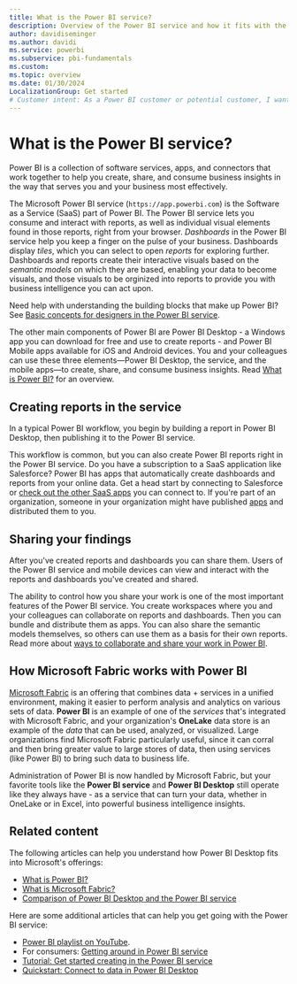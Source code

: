 ```yaml
---
title: What is the Power BI service?
description: Overview of the Power BI service and how it fits with the other parts of Power BI.
author: davidiseminger
ms.author: davidi
ms.service: powerbi
ms.subservice: pbi-fundamentals
ms.custom: 
ms.topic: overview
ms.date: 01/30/2024
LocalizationGroup: Get started
# Customer intent: As a Power BI customer or potential customer, I want to get an overview of Power BI so I can understand how the different parts fit together, so that I know which part to use to accomplish my tasks/goals.
---
```


# What is the Power BI service?

Power BI is a collection of software services, apps, and connectors that work together to help you create, share, and consume business insights in the way that serves you and your business most effectively. 

The Microsoft Power BI service (`https://app.powerbi.com`) is the Software as a Service (SaaS) part of Power BI. The Power BI service lets you consume and interact with reports, as well as individual visual elements found in those reports, right from your browser. *Dashboards* in the Power BI service help you keep a finger on the pulse of your business. Dashboards display *tiles*, which you can select to open *reports* for exploring further. Dashboards and reports create their interactive visuals based on the *semantic models* on which they are based, enabling your data to become visuals, and those visuals to be orginized into reports to provide you with business intelligence you can act upon.

Need help with understanding the building blocks that make up Power BI? See [Basic concepts for designers in the Power BI service](service-basic-concepts.md).

The other main components of Power BI are Power BI Desktop - a Windows app you can download for free and use to create reports - and Power BI Mobile apps available for iOS and Android devices. You and your colleagues can use these three elements&mdash;Power BI Desktop, the service, and the mobile apps&mdash;to create, share, and consume business insights. Read [What is Power BI?](power-bi-overview.md) for an overview.

## Creating reports in the service

In a typical Power BI workflow, you begin by building a report in Power BI Desktop, then publishing it to the Power BI service.  

This workflow is common, but you can also create Power BI reports right in the Power BI service. Do you have a subscription to a SaaS application like Salesforce? Power BI has apps that automatically create dashboards and reports from your online data. Get a head start by connecting to Salesforce or [check out the other SaaS apps](../connect-data/service-get-data.md) you can connect to. If you're part of an organization, someone in your organization might have published [apps](../collaborate-share/service-create-distribute-apps.md) and distributed them to you.

## Sharing your findings

After you've created reports and dashboards you can share them. Users of the Power BI service and mobile devices can view and interact with the reports and dashboards you've created and shared. 

The ability to control how you share your work is one of the most important features of the Power BI service. You create workspaces where you and your colleagues can collaborate on reports and dashboards. Then you can bundle and distribute them as apps. You can also share the semantic models themselves, so others can use them as a basis for their own reports. Read more about [ways to collaborate and share your work in Power BI](../collaborate-share/service-how-to-collaborate-distribute-dashboards-reports.md).


## How Microsoft Fabric works with Power BI

[Microsoft Fabric](/fabric/get-started/microsoft-fabric-overview) is an offering that combines data + services in a unified environment, making it easier to perform analysis and analytics on various sets of data. **Power BI** is an example of one of the *services* that's integrated with Microsoft Fabric, and your organization's **OneLake** data store is an example of the *data* that can be used, analyzed, or visualized. Large organizations find Microsoft Fabric particularly useful, since it can corral and then bring greater value to large stores of data, then using services (like Power BI) to bring such data to business life.

Administration of Power BI is now handled by Microsoft Fabric, but your favorite tools like the **Power BI service** and **Power BI Desktop** still operate like they always have - as a service that can turn your data, whether in OneLake or in Excel, into powerful business intelligence insights.


## Related content

The following articles can help you understand how Power BI Desktop fits into Microsoft's offerings:

- [What is Power BI?](/power-bi/fundamentals/power-bi-overview)
- [What is Microsoft Fabric?](/fabric/get-started/microsoft-fabric-overview) 
- [Comparison of Power BI Desktop and the Power BI service](../fundamentals/service-service-vs-desktop.md)

Here are some additional articles that can help you get going with the Power BI service:

- [Power BI playlist on YouTube](https://www.youtube.com/playlist?list=PL1N57mwBHtN0JFoKSR0n-tBkUJHeMP2cP).
- For consumers: [Getting around in Power BI service](../consumer/end-user-experience.md)
- [Tutorial: Get started creating in the Power BI service](service-get-started.md)
- [Quickstart: Connect to data in Power BI Desktop](../connect-data/desktop-quickstart-connect-to-data.md)

